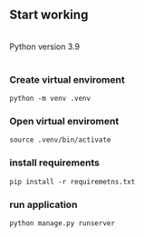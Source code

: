 <h2> Start working </h2>

<br/>Python version 3.9 <br/><br/>

<h3>Create virtual enviroment</h3>

```shell
python -m venv .venv
```

<h3>Open virtual enviroment</h3>

```shell
source .venv/bin/activate
```

<h3>install requirements</h3>

```shell
pip install -r requiremetns.txt
```

<h3>run application</h3>

```
python manage.py runserver
```